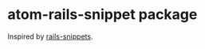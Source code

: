 # atom-rails-snippet package

Inspired by [rails-snippets](https://github.com/joseramonc/rails-snippets).
